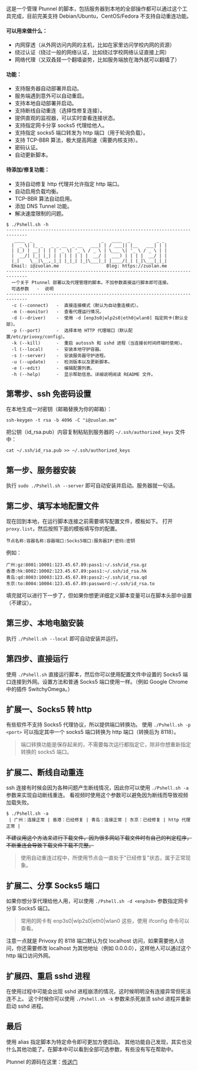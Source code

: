 这是一个管理 Ptunnel 的脚本，包括服务器到本地的全部操作都可以通过这个工具完成，目前完美支持 Debian/Ubuntu，CentOS/Fedora 不支持自动重连功能。

#### 可以用来做什么：

* 内网穿透（从外网访问内网的主机，比如在家里访问学校内网的资源）
* 绕过认证（绕过一般的网络认证，比如绕过学校网络认证直接上网）
* 网络代理（又双叒叕一个翻墙姿势，比如服务端放在海外就可以翻墙了）

#### 功能：
* 支持服务器自动部署并启动。
* 服务端遇到意外可以自动重启。
* 支持本地自动部署并启动。
* 支持断线自动重连（选择性修复连接）。
* 提供直观的监视器，可以实时查看连接状态。
* 支持指定网卡分享 socks5 代理给他人。
* 支持指定 socks5 端口转发为 http 端口（用于轮询负载）。
* 支持 TCP-BBR 算法，极大提高网速（需要内核支持）。
* 密码认证。
* 自动更新脚本。

#### 待添加/修复功能：
* 支持自动修复 http 代理并允许指定 http 端口。
* 自动启用负载均衡。
* TCP-BBR 算法自动启用。
* 添加 DNS Tunnel 功能。
* 解决速度限制的问题。

```
$ ./Pshell.sh -h
------------------------------------------------------------------------------
   ____  _                          _   ____  _          _ _ 
  |  _ \| |_ _   _ _ __  _ __   ___| | / ___|| |__   ___| | |
  | |_) | __| | | | '_ \| '_ \ / _ \ | \___ \| '_ \ / _ \ | |
  |  __/| |_| |_| | | | | | | |  __/ |  ___) | | | |  __/ | |
  |_|    \__|\__,_|_| |_|_| |_|\___|_| |____/|_| |_|\___|_|_|
  Email: i@zuolan.me                  Blog: https://zuolan.me
------------------------------------------------------------------------------
  一个关于 Ptunnel 部署以及代理管理的脚本。不加参数直接运行脚本即可连接。
  可选参数   -  说明
------------------------------------------------------------------------------
  -c (--connect)   -  直接连接模式（默认为自动重连模式）。
  -m (--monitor)   -  查看代理运行情况。
  -d (--driver)    -  使用 -d [enp3s0|wlp2s0|eth0|wlan0] 指定网卡(默认全部)。
  -p (--port)      -  选择本地 HTTP 代理端口（默认配置/etc/privoxy/config）。
  -k (--kill)      -  重启 autossh 和 sshd 进程（当连接长时间终端时使用）。
  -l (--local)     -  安装本地守护容器。
  -s (--server)    -  安装服务器守护进程。
  -u (--update)    -  检测版本以及更新脚本。
  -e (--edit)      -  编辑配置列表。
  -h (--help)      -  显示帮助信息。详细说明阅读 README 文件。
```

## 第零步、ssh 免密码设置
在本地生成一对密钥（邮箱替换为你的邮箱）：
```
ssh-keygen -t rsa -b 4096 -C "i@zuolan.me"
```
把公钥（id_rsa.pub）内容复制粘贴到服务器的 `~/.ssh/authorized_keys` 文件中：
```
cat ~/.ssh/id_rsa.pub >> ~/.ssh/authorized_keys
```

## 第一步、服务器安装

执行 `sudo ./Pshell.sh --server` 即可自动安装并启动。服务器就一句话。

## 第二步、填写本地配置文件

现在回到本地，在运行脚本连接之前需要填写配置文件，模板如下。
打开 `proxy.list`，然后按照下面的模板填写你的配置。

```shell
节点名称:容器名称:容器端口:Socks5端口:服务器IP:密码:密钥
```

例如：

```
广州:gz:8001:10001:123.45.67.89:pass1:~/.ssh/id_rsa.gz
香港:hk:8002:10002:123.45.67.89:pass1:~/.ssh/id_rsa.hk
青岛:qd:8003:10003:123.45.67.89:pass2:~/.ssh/id_rsa.qd
东京:to:8004:10004:123.45.67.89:password:~/.ssh/id_rsa.to
```

填完就可以进行下一步了，但如果你想更详细定义脚本变量可以在脚本头部中设置（不建议）。

## 第三步、本地电脑安装
执行 `./Pshell.sh --local` 即可自动安装并运行。

## 第四步、直接运行
使用 `./Pshell.sh` 直接运行脚本，然后你可以使用配置文件中设置的 Socks5 端口连接到外网。设置方法和普通 Socks5 端口使用一样。（例如 Google Chrome 中的插件 SwitchyOmega。）

## 扩展一、Socks5 转 http
有些软件不支持 Socks5 代理协议，所以提供端口转换功。
使用 `./Pshell.sh -p <port>` 可以指定其中一个 socks5 端口转换为 http 端口（转换后为 8118）。
> 端口转换功能是保存起来的，不需要每次运行都指定它，除非你想重新指定转换的 socks5 端口。

## 扩展二、断线自动重连
ssh 连接有时候会因为各种问题产生断线情况，因此你可以使用 `./Pshell.sh -a` 参数来实现自动断线重连。
看视频时使用这个参数可以避免因为断线而导致视频加载失败。
```
$ ./Pshell.sh -a
 | 广州：连接正常 | 香港：已经修复 | 青岛：连接正常 | 东京：已经修复 | http 代理正常 |
```
~~不建议用这个方法来进行下载文件，因为很多网站下载文件时有自己的判定程序，不断重连会导致下载文件下载不完整。~~
> 使用自动重连过程中，所使用节点会一直处于"已经修复"状态，属于正常现象。

## 扩展二、分享 Socks5 端口
如果你想分享代理给他人用，可以使用 `./Pshell.sh -d <enp3s0>` 参数指定网卡分享 Socks5 端口。
> 常用的网卡有 enp3s0|wlp2s0|eth0|wlan0 这些，使用 ifconfig 命令可以查看。

注意一点就是 Privoxy 的 8118 端口默认为仅 localhost 访问，如果需要他人访问，你还需要修改 localhost 为其他地址（例如 0.0.0.0），这样他人可以通过这个 http 端口访问外网。

## 扩展四、重启 sshd 进程
在使用过程中可能会出现 sshd 进程崩溃的情况，这时候明明没有连接异常但死活连不上。
这个时候你可以使用 `./Pshell.sh -k` 参数来杀死崩溃 sshd 进程并重新启动 sshd 进程。

## 最后
使用 alias 指定脚本为特定命令即可更加方便启动。
其他功能自己发现，其实也没什么其他功能了。在脚本中可以看到全部可选参数，有些没有写在帮助中。

Ptunnel 的源码在这里：[传送门](https://github.com/izuolan/dockerfiles/tree/master/ptunnel)
